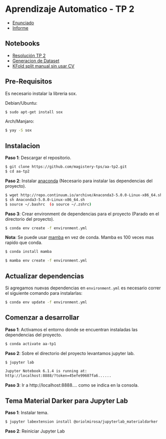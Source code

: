 # Aprendizaje Automatico - TP 2

* [Enunciado](https://github.com/magistery-tps/aa-tp2/blob/master/docs/Enunciado.pdf)
* [Informe](https://github.com/magistery-tps/aa-tp2/blob/master/docs/Aprendizaje%20Automatico%20-%20TP%20N%C2%B02.pdf)

## Notebooks

* [Resolución TP 2](https://github.com/magistery-tps/aa-tp2/blob/master/notebooks/resolucion-tp-2.ipynb)
* [Generacion de Dataset](https://github.com/magistery-tps/aa-tp2/blob/master/notebooks/generacion-dataset.ipynb)
* [KFold split manual sin usar CV](https://github.com/magistery-tps/aa-tp2/blob/master/notebooks/extras/kfold.ipynb)


## Pre-Requisitos

Es necesario instalar la libreria sox.

Debian/Ubuntu:

```bash
$ sudo apt-get install sox
```

Arch/Manjaro:

```bash
$ yay -S sox
```

## Instalacion

**Paso 1**: Descargar el repositorio.

```bash
$ git clone https://github.com/magistery-tps/aa-tp2.git
$ cd aa-tp2
```

**Paso 2**: Instalar [anaconda](https://www.anaconda.com/products/individual) (Necesario para instalar las dependencias del proyecto).

```bash
$ wget http://repo.continuum.io/archive/Anaconda3-5.0.0-Linux-x86_64.sh
$ sh Anaconda3-5.0.0-Linux-x86_64.sh
$ source ~/.bashrc  (o source ~/.zshrc)
```

**Paso 3**: Crear environment de dependencias para el proyecto (Parado en el directorio del proyecto).

```bash
$ conda env create -f environment.yml
```

**Nota**: Se puede usar [mamba](https://github.com/mamba-org/mamba) en vez de conda. Mamba es 100 veces mas rapido que conda.

```bash
$ conda install mamba
```

```bash
$ mamba env create -f environment.yml
```


## Actualizar dependencias

Si agregamos nuevas dependencias en `environment.yml` es necesario correr el siguiente comando para instalarlas:

```bash
$ conda env update -f environment.yml
```

## Comenzar a desarrollar

**Paso 1**: Activamos el entorno donde se encuentran instaladas las dependencias del proyecto.

```bash
$ conda activate aa-tp1
```

**Paso 2**: Sobre el directorio del proyecto levantamos jupyter lab.

```bash
$ jupyter lab

Jupyter Notebook 6.1.4 is running at:
http://localhost:8888/?token=45efe99607fa6......
```

**Paso 3**: Ir a http://localhost:8888.... como se indica en la consola.


## Tema Material Darker para Jupyter Lab

**Paso 1**: Instalar tema.
```bash
$ jupyter labextension install @oriolmirosa/jupyterlab_materialdarker
```

**Paso 2**: Reiniciar Jupyter Lab
